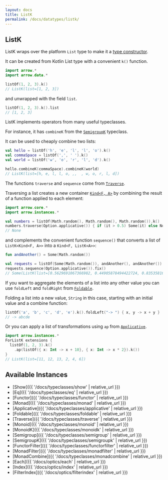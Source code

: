 ```yaml
---
layout: docs
title: ListK
permalink: /docs/datatypes/listk/
---
```


## ListK

ListK wraps over the platform `List` type to make it a [type constructor](/docs/patterns/glossary/#type-constructors).

It can be created from Kotlin List type with a convenient `k()` function.

```kotlin
import arrow.*
import arrow.data.*

listOf(1, 2, 3).k()
// ListK(list=[1, 2, 3])
```

and unwrapped with the field `list`.

```kotlin
listOf(1, 2, 3).k().list
// [1, 2, 3]
```

ListK implements operators from many useful typeclasses.

For instance, it has `combineK` from the [`SemigroupK`](/docs/typeclasses/semigroupk/) typeclass.

It can be used to cheaply combine two lists:

```kotlin
val hello = listOf('h', 'e', 'l', 'l', 'o').k()
val commaSpace = listOf(',', ' ').k()
val world = listOf('w', 'o', 'r', 'l', 'd').k()

hello.combineK(commaSpace).combineK(world)
// ListK(list=[h, e, l, l, o, ,,  , w, o, r, l, d])
```

The functions `traverse` and `sequence` come from [`Traverse`](/docs/typeclasses/traverse/).

Traversing a list creates a new container [`Kind<F, A>`](/docs/patterns/glossary/#type-constructors) by combining the result of a function applied to each element:

```kotlin
import arrow.core.*
import arrow.instances.*

val numbers = listOf(Math.random(), Math.random(), Math.random()).k()
numbers.traverse(Option.applicative()) { if (it > 0.5) Some(it) else None }
// None
```

and complements the convenient function `sequence()` that converts a list of `ListK<Kind<F, A>>` into a `Kind<F, ListK<A>>`:

```kotlin
fun andAnother() = Some(Math.random())

val requests = listOf(Some(Math.random()), andAnother(), andAnother()).k()
requests.sequence(Option.applicative()).fix()
// Some(ListK(list=[0.5629691067366982, 0.44905878494422724, 0.8353581660689599]))
```

If you want to aggregate the elements of a list into any other value you can use `foldLeft` and `foldRight` from [`Foldable`](/docs/typeclasses/foldable).

Folding a list into a new value, `String` in this case, starting with an initial value and a combine function:

```kotlin
listOf('a', 'b', 'c', 'd', 'e').k().foldLeft("-> ") { x, y -> x + y }
// -> abcde
```

Or you can apply a list of transformations using `ap` from [`Applicative`](/docs/typeclasses/applicative/).

```kotlin
import arrow.instances.*
ForListK extensions {
  listOf(1, 2, 3).k()
    .ap(listOf({ x: Int -> x + 10}, { x: Int -> x * 2}).k())
}
// ListK(list=[11, 12, 13, 2, 4, 6])
```

## Available Instances

* [Show]({{ '/docs/typeclasses/show' | relative_url }})
* [Eq]({{ '/docs/typeclasses/eq' | relative_url }})
* [Functor]({{ '/docs/typeclasses/functor' | relative_url }})
* [Monad]({{ '/docs/typeclasses/monad' | relative_url }})
* [Applicative]({{ '/docs/typeclasses/applicative' | relative_url }})
* [Foldable]({{ '/docs/typeclasses/foldable' | relative_url }})
* [Traverse]({{ '/docs/typeclasses/traverse' | relative_url }})
* [Monoid]({{ '/docs/typeclasses/monoid' | relative_url }})
* [MonoidK]({{ '/docs/typeclasses/monoidk' | relative_url }})
* [Semigroup]({{ '/docs/typeclasses/semigroup' | relative_url }})
* [SemigroupK]({{ '/docs/typeclasses/semigroupk' | relative_url }})
* [FunctorFilter]({{ '/docs/typeclasses/functorfilter' | relative_url }})
* [MonadFilter]({{ '/docs/typeclasses/monadfilter' | relative_url }})
* [MonadCombine]({{ '/docs/typeclasses/monadcombine' | relative_url }})
* [Each]({{ '/docs/optics/each' | relative_url }})
* [Index]({{ '/docs/optics/index' | relative_url }})
* [FilterIndex]({{ '/docs/optics/filterindex' | relative_url }})
